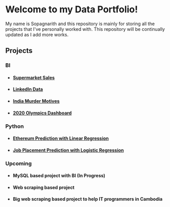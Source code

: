 # Welcome to my Data Portfolio!

My name is Sopagnarith and this repository is mainly for storing all the projects that I've personally worked with. This repository will be continually updated as I add more works.

## Projects
### BI
* #### [Supermarket Sales](https://github.com/Enveed/data-analyst-portfolio/tree/main/BI/supermarket-sales)
* #### [LinkedIn Data](https://github.com/Enveed/data-analyst-portfolio/tree/main/BI/linkedin-data)
* #### [India Murder Motives](https://github.com/Enveed/data-portfolio/tree/main/BI/india-murder-motives)
* #### [2020 Olympics Dashboard](https://github.com/Enveed/data-portfolio/tree/main/BI/2020-olympics)

### Python
* #### [Ethereum Prediction with Linear Regression](https://github.com/Enveed/data-analyst-portfolio/tree/main/Python/ethereum-prediction-lr)
* #### [Job Placement Prediction with Logistic Regression](https://github.com/Enveed/data-analyst-portfolio/tree/main/Python/job-placement-prediction)

### Upcoming
* #### MySQL based project with BI (In Progress)
* #### Web scraping based project
* #### Big web scraping based project to help IT programmers in Cambodia
